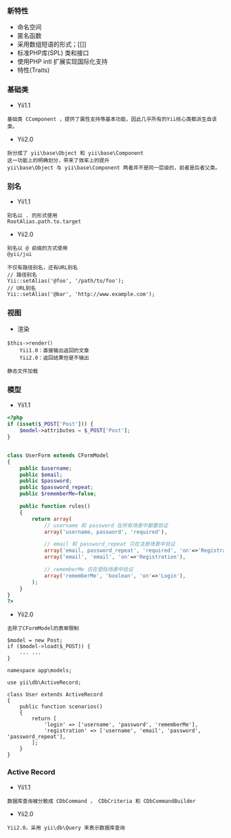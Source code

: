 ### 新特性
* 命名空间
* 匿名函数
* 采用数组短语的形式；[[]]
* 标准PHP库(SPL) 类和接口
* 使用PHP intl 扩展实现国际化支持
* 特性(Traits)

### 基础类
* Yii1.1
```
基础类 CComponent ，提供了属性支持等基本功能，因此几乎所有的Yii核心类都派生自该类。
```
* Yii2.0
```
拆分成了 yii\base\Object 和 yii\base\Component
这一功能上的明确划分，带来了效率上的提升
yii\base\Object 与 yii\base\Component 两者并不是同一层级的，前者是后者父类。
```

### 别名
* Yii1.1
```
别名以 . 的形式使用
RootAlias.path.to.target
```
* Yii2.0
```
别名以 @ 前缀的方式使用
@yii/jui

不仅有路径别名，还有URL别名
// 路径别名
Yii::setAlias('@foo', '/path/to/foo');
// URL别名
Yii::setAlias('@bar', 'http://www.example.com');

```



### 视图
* 渲染
```
$this->render(）
    Yii1.0：直接输出返回的文章
    Yii2.0：返回结果但是不输出

静态文件加载

```


### 模型
* Yii1.1
```php
<?php
if (isset($_POST['Post'])) {
    $model->attributes = $_POST['Post'];
}


class UserForm extends CFormModel
{
    public $username;
    public $email;
    public $password;
    public $password_repeat;
    public $rememberMe=false;

    public function rules()
    {
        return array(
            // username 和 password 在所有场景中都要验证
            array('username, password', 'required'),

            // email 和 password_repeat 只在注册场景中验证
            array('email, password_repeat', 'required', 'on'=>'Registration'),
            array('email', 'email', 'on'=>'Registration'),

            // rememberMe 仅在登陆场景中验证
            array('rememberMe', 'boolean', 'on'=>'Login'),
        );
    }
}
?>

```
* Yii2.0
```
去除了CFormModel的表单限制

$model = new Post;
if ($model->load($_POST)) {
    ... ...
}

namespace app\models;

use yii\db\ActiveRecord;

class User extends ActiveRecord
{
    public function scenarios()
    {
        return [
            'login' => ['username', 'password', 'rememberMe'],
            'registration' => ['username', 'email', 'password', 'password_repeat'],
        ];
    }
}
```
### Active Record
* Yii1.1
```
数据库查询被分散成 CDbCommand ， CDbCriteria 和 CDbCommandBuilder
```
* Yii2.0
```
Yii2.0，采用 yii\db\Query 来表示数据库查询

```
